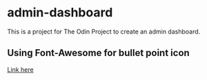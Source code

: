 # admin-dashboard
This is a project for The Odin Project to create an admin dashboard.

## Using Font-Awesome for bullet point icon
<a href="https://hollypryce.com/font-awesome-bullet-points/">Link here</a>
